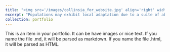 ```yaml
---
title: "<img src='/images/collinsia_for_website.jpg' align='right' width='300' height='300'>How does environmental distance influence local adaptation and the strength of selection?"
excerpt: "Populations may exhibit local adaptation due to a suite of abiotic and biotic selection pressures. Local adaptation can be assessed with reciprocal transplant experiments or by provenance trials where many source populations are planted into multiple common gardens across broad environmental gradients. Climate change may disrupt patterns of local adaptation. If so, then populations might not necessarily have highest fitness in environments closely matching the current environmental conditions of their source locations. Investigating local adaptation in relation to both geographic and environmental distance across key life history transitions may provide insight into the limitations of local adaptation and potential evolutionary consequences under climate change. <br/>"
collection: portfolio
---
```


This is an item in your portfolio. It can be have images or nice text. If you name the file .md, it will be parsed as markdown. If you name the file .html, it will be parsed as HTML. 
